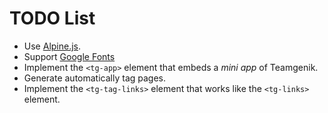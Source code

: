 # TODO List

* Use [Alpine.js](https://alpinejs.dev/).
* Support [Google Fonts](https://fonts.google.com/)
* Implement the `<tg-app>` element that embeds a _mini app_ of Teamgenik.
* Generate automatically tag pages.
* Implement the `<tg-tag-links>` element that works like the `<tg-links>` element.
